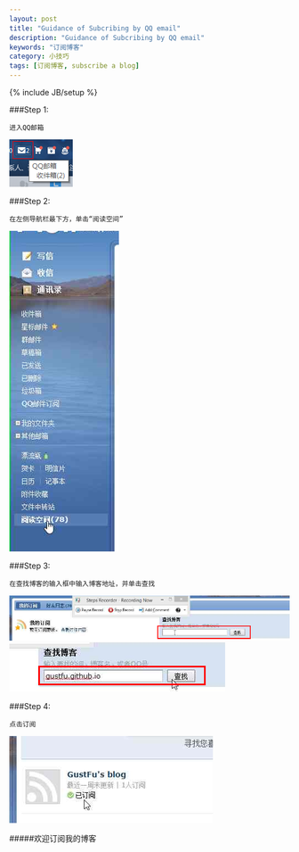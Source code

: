 ```yaml
---
layout: post
title: "Guidance of Subcribing by QQ email"
description: "Guidance of Subcribing by QQ email"
keywords: "订阅博客"
category: 小技巧
tags: [订阅博客, subscribe a blog]
---
```


{% include JB/setup %}

###Step 1:

	进入QQ邮箱

![Step 1](/assets/images/guidance-of-subscribing/1.png)

###Step 2:
	
	在左侧导航栏最下方，单击“阅读空间”

![Step 2](/assets/images/guidance-of-subscribing/2.png)

###Step 3:

	在查找博客的输入框中输入博客地址，并单击查找

![Step 3](/assets/images/guidance-of-subscribing/3.png)
![Step 4](/assets/images/guidance-of-subscribing/4.png)

###Step 4:
	
	点击订阅

![Step 5](/assets/images/guidance-of-subscribing/5.png)



#####欢迎订阅我的博客